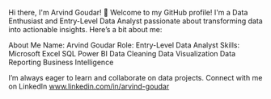 Hi there, I'm Arvind Goudar! 👋
Welcome to my GitHub profile! I'm a Data Enthusiast and Entry-Level Data Analyst passionate about transforming data into actionable insights. Here’s a bit about me:

About Me
Name: Arvind Goudar
Role: Entry-Level Data Analyst
Skills:
Microsoft Excel
SQL
Power BI
Data Cleaning
Data Visualization
Data Reporting
Business Intelligence

I’m always eager to learn and collaborate on data projects. Connect with me on LinkedIn www.linkedin.com/in/arvind-goudar







<!---
ArvindGoudar/ArvindGoudar is a ✨ special ✨ repository because its `README.md` (this file) appears on your GitHub profile.
You can click the Preview link to take a look at your changes.
--->
